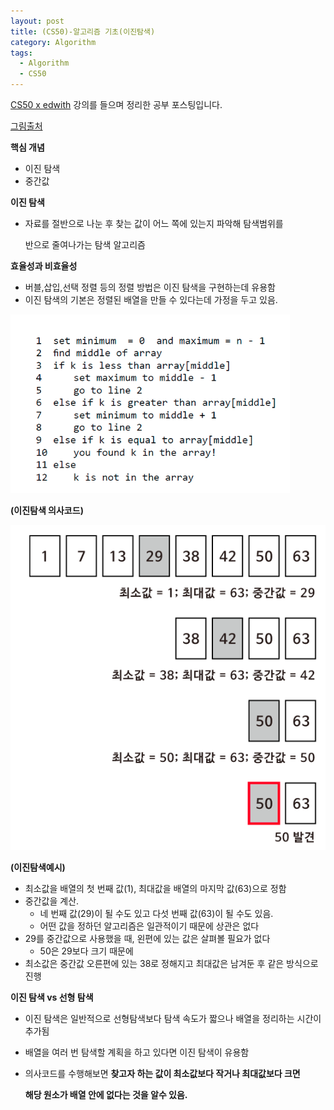 ```yaml
---
layout: post
title: (CS50)-알고리즘 기초(이진탐색)
category: Algorithm
tags:
  - Algorithm
  - CS50
---
```




[CS50 x edwith](https://www.edwith.org/cs50/) 강의를 들으며 정리한 공부 포스팅입니다.

[그림출처](https://www.edwith.org/cs50/lecture/22867/)



**핵심 개념**

- 이진 탐색
- 중간값



**이진 탐색**

- 자료를 절반으로 나눈 후 찾는 값이 어느 쪽에 있는지 파악해 탐색범위를 

  반으로 줄여나가는 탐색 알고리즘

**효율성과 비효율성**

- 버블,삽입,선택 정렬 등의 정렬 방법은 이진 탐색을 구현하는데 유용함
- 이진 탐색의 기본은 정렬된 배열을 만들 수 있다는데 가정을 두고 있음.

![이진탐색 의사코드](/assets/cs50/이진탐색의사코드.png)

**(이진탐색 의사코드)**

![이진탐색예시](/assets/cs50/이진탐색예시.png)

**(이진탐색예시)**

- 최소값을 배열의 첫 번째 값(1), 최대값을 배열의 마지막 값(63)으로 정함
- 중간값을 계산.
  - 네 번째 값(29)이 될 수도 있고 다섯 번째 값(63)이 될 수도 있음.
  - 어떤 값을 정하던 알고리즘은 일관적이기 때문에 상관은 없다
- 29를 중간값으로 사용했을 때, 왼편에 있는 값은 살펴볼 필요가 없다
  - 50은 29보다 크기 때문에 
- 최소값은 중간값 오른편에 있는 38로 정해지고 최대값은 남겨둔 후 같은 방식으로 진행



**이진 탐색 vs 선형 탐색**

- 이진 탐색은 일반적으로 선형탐색보다 탐색 속도가 짧으나 배열을 정리하는 시간이 추가됨

- 배열을 여러 번 탐색할 계획을 하고 있다면 이진 탐색이 유용함

- 의사코드를 수행해보면 **찾고자 하는 값이 최소값보다 작거나 최대값보다 크면**

  **해당 원소가 배열 안에 없다는 것을 알수 있음.**